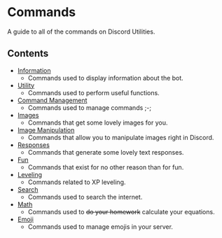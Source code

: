 # Commands
A guide to all of the commands on Discord Utilities.
## Contents
- [Information](https://github.com/eyx092/DU-Documentation/blob/main/commands/information.md)
  - Commands used to display information about the bot.
- [Utility](https://github.com/eyx092/DU-Documentation/blob/main/commands/utility.md)
  - Commands used to perform useful functions.
- [Command Management](https://github.com/eyx092/DU-Documentation/blob/main/commands/command_management.md)
  - Commands used to manage commands ;-;
- [Images](https://github.com/eyx092/DU-Documentation/blob/main/commands/images.md)
  - Commands that get some lovely images for you.
- [Image Manipulation](https://github.com/eyx092/DU-Documentation/blob/main/commands/image_manipulation.md)
  - Commands that allow you to manipulate images right in Discord.
- [Responses](https://github.com/eyx092/DU-Documentation/blob/main/commands/responses.md)
  - Commands that generate some lovely text responses.
- [Fun](https://github.com/eyx092/DU-Documentation/blob/main/commands/fun.md)
  - Commands that exist for no other reason than for fun.
- [Leveling](https://github.com/eyx092/DU-Documentation/blob/main/commands/leveling.md)
  - Commands related to XP leveling.
- [Search](https://github.com/eyx092/DU-Documentation/blob/main/commands/search.md)
  - Commands used to search the internet.
- [Math](https://github.com/eyx092/DU-Documentation/blob/main/commands/math.md)
  - Commands used to ~~do your homework~~ calculate your equations.
- [Emoji](https://github.com/eyx092/DU-Documentation/blob/main/commands/emoji.md)
  - Commands used to manage emojis in your server.
